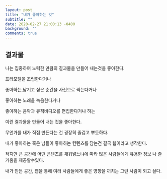 ```yaml
---
layout: post
title: "내가 좋아하는 것"
subtitle: ""
date: 2020-02-27 21:00:13 -0400
background: ''
comments: true
---
```


## 결과물

나는 집중하여 노력한 만큼의 결과물을 만들어 내는것을 좋아한다.

프라모델을 조립한다거나

좋아하는,남기고 싶은 순간을 사진으로 찍는다거나

좋아하는 노래을 녹음한다거나 

좋아하는 음악과 뮤직비디오를 편집한다거나 하는 

이런 결과물을 만들어 내는 것을 좋아한다.

무언가를 내가 직접 만든다는 건 굉장히 즐겁고 뿌듯하다.

내가 좋아하는 혹은 남들이 좋아하는 컨텐츠를 담는건 결국 웹이라고 생각한다.

작지만 큰 공간에 어떤 콘텐츠를 채워넣느냐에 따라 많은 사람들에게 유용한 정보 나 즐거움을 제공할수있다.

내가 만든 공간, 웹을 통해 여러 사람들에게 좋은 영향을 끼치는 그런 사람이 되고 싶다. 

